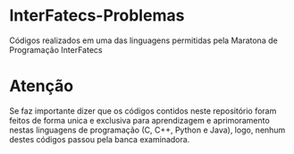 # InterFatecs-Problemas
Códigos realizados em uma das linguagens permitidas pela Maratona de Programação InterFatecs

# Atenção
Se faz importante dizer que os códigos contidos neste repositório foram feitos de forma unica e exclusiva para aprendizagem e aprimoramento nestas linguagens de programação (C, C++, Python e Java), logo, nenhum destes códigos passou pela banca examinadora.
